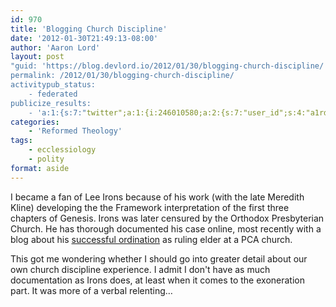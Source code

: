 ```yaml
---
id: 970
title: 'Blogging Church Discipline'
date: '2012-01-30T21:49:13-08:00'
author: 'Aaron Lord'
layout: post
"guid: 'https://blog.devlord.io/2012/01/30/blogging-church-discipline/'
permalink: /2012/01/30/blogging-church-discipline/
activitypub_status:
    - federated
publicize_results:
    - 'a:1:{s:7:"twitter";a:1:{i:246010580;a:2:{s:7:"user_id";s:4:"a1rd";s:7:"post_id";s:18:"164223712483229696";}}}'
categories:
    - 'Reformed Theology'
tags:
    - ecclessiology
    - polity
format: aside
---
```


I became a fan of Lee Irons because of his work (with the late Meredith Kline) developing the the Framework interpretation of the first three chapters of Genesis. Irons was later censured by the Orthodox Presbyterian Church. He has thorough documented his case online, most recently with a blog about his <a href="http://upper-register.typepad.com/blog/2011/12/complaint-denied-by-pca-standing-judicial-commission.html">successful ordination</a> as ruling elder at a PCA church.

This got me wondering whether I should go into greater detail about our own church discipline experience. I admit I don't have as much documentation as Irons does, at least when it comes to the exoneration part. It was more of a verbal relenting…
